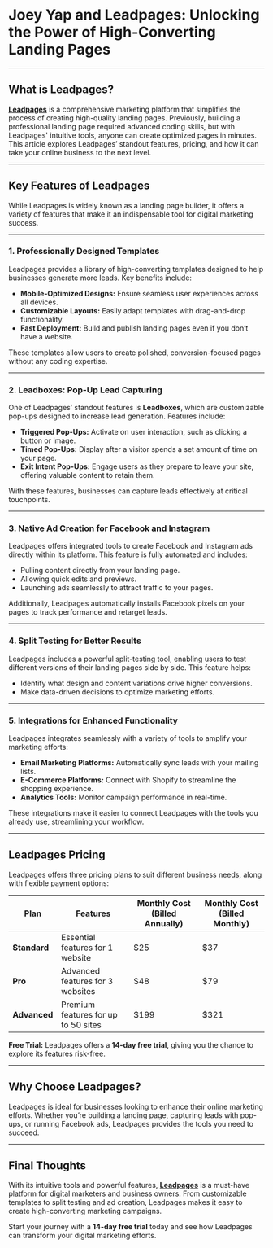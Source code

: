 # Joey Yap and Leadpages: Unlocking the Power of High-Converting Landing Pages

---

## What is Leadpages?

**[Leadpages](https://bit.ly/LEadPages)** is a comprehensive marketing platform that simplifies the process of creating high-quality landing pages. Previously, building a professional landing page required advanced coding skills, but with Leadpages' intuitive tools, anyone can create optimized pages in minutes. This article explores Leadpages’ standout features, pricing, and how it can take your online business to the next level.

---

## Key Features of Leadpages

While Leadpages is widely known as a landing page builder, it offers a variety of features that make it an indispensable tool for digital marketing success.

---

### 1. **Professionally Designed Templates**
Leadpages provides a library of high-converting templates designed to help businesses generate more leads. Key benefits include:
- **Mobile-Optimized Designs:** Ensure seamless user experiences across all devices.
- **Customizable Layouts:** Easily adapt templates with drag-and-drop functionality.
- **Fast Deployment:** Build and publish landing pages even if you don’t have a website.

These templates allow users to create polished, conversion-focused pages without any coding expertise.

---

### 2. **Leadboxes: Pop-Up Lead Capturing**
One of Leadpages’ standout features is **Leadboxes**, which are customizable pop-ups designed to increase lead generation. Features include:
- **Triggered Pop-Ups:** Activate on user interaction, such as clicking a button or image.
- **Timed Pop-Ups:** Display after a visitor spends a set amount of time on your page.
- **Exit Intent Pop-Ups:** Engage users as they prepare to leave your site, offering valuable content to retain them.

With these features, businesses can capture leads effectively at critical touchpoints.

---

### 3. **Native Ad Creation for Facebook and Instagram**
Leadpages offers integrated tools to create Facebook and Instagram ads directly within its platform. This feature is fully automated and includes:
- Pulling content directly from your landing page.
- Allowing quick edits and previews.
- Launching ads seamlessly to attract traffic to your pages.

Additionally, Leadpages automatically installs Facebook pixels on your pages to track performance and retarget leads.

---

### 4. **Split Testing for Better Results**
Leadpages includes a powerful split-testing tool, enabling users to test different versions of their landing pages side by side. This feature helps:
- Identify what design and content variations drive higher conversions.
- Make data-driven decisions to optimize marketing efforts.

---

### 5. **Integrations for Enhanced Functionality**
Leadpages integrates seamlessly with a variety of tools to amplify your marketing efforts:
- **Email Marketing Platforms:** Automatically sync leads with your mailing lists.
- **E-Commerce Platforms:** Connect with Shopify to streamline the shopping experience.
- **Analytics Tools:** Monitor campaign performance in real-time.

These integrations make it easier to connect Leadpages with the tools you already use, streamlining your workflow.

---

## Leadpages Pricing

Leadpages offers three pricing plans to suit different business needs, along with flexible payment options:

| Plan          | Features                              | Monthly Cost (Billed Annually) | Monthly Cost (Billed Monthly) |
|---------------|---------------------------------------|--------------------------------|--------------------------------|
| **Standard**  | Essential features for 1 website     | $25                            | $37                            |
| **Pro**       | Advanced features for 3 websites     | $48                            | $79                            |
| **Advanced**  | Premium features for up to 50 sites  | $199                           | $321                           |

**Free Trial:** Leadpages offers a **14-day free trial**, giving you the chance to explore its features risk-free.

---

## Why Choose Leadpages?

Leadpages is ideal for businesses looking to enhance their online marketing efforts. Whether you’re building a landing page, capturing leads with pop-ups, or running Facebook ads, Leadpages provides the tools you need to succeed.

---

## Final Thoughts

With its intuitive tools and powerful features, **[Leadpages](https://bit.ly/LEadPages)** is a must-have platform for digital marketers and business owners. From customizable templates to split testing and ad creation, Leadpages makes it easy to create high-converting marketing campaigns. 

Start your journey with a **14-day free trial** today and see how Leadpages can transform your digital marketing efforts.
